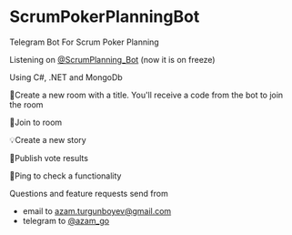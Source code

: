 # ScrumPokerPlanningBot
Telegram Bot For Scrum Poker Planning

Listening on [@ScrumPlanning_Bot](https://t.me/ScrumPlanning_Bot) (now it is on freeze)

Using C#, .NET and MongoDb

🔆Сreate a new room with a title. You'll receive a code from the bot to join the room

🔌Join to room

💡Create a new story

🧾Publish vote results

🏓Ping to check a functionality

Questions and feature requests send from 
  - email to azam.turgunboyev@gmail.com
  - telegram to [@azam_go](https://t.me/azam_go)
